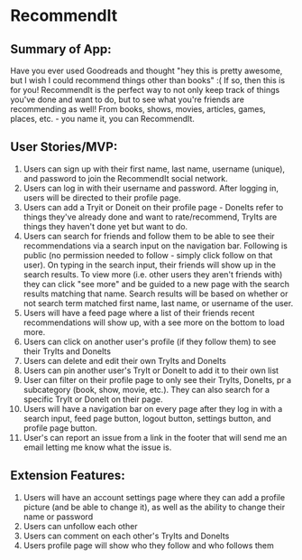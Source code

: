 # RecommendIt

## Summary of App:
Have you ever used Goodreads and thought "hey this is pretty awesome, but I wish I could recommend things other than books" :( If so, then this is for you! RecommendIt is the perfect way to not only keep track of things you've done and want to do, but to see what you're friends are recommending as well! From books, shows, movies, articles, games, places, etc. - you name it, you can RecommendIt.

## User Stories/MVP: 
1. Users can sign up with their first name, last name, username (unique), and password to join the RecommendIt social network.
2. Users can log in with their username and password. After logging in, users will be directed to their profile page.
3. Users can add a Tryit or Doneit on their profile page - DoneIts refer to things they've already done and want to rate/recommend, TryIts are things they haven't done yet but want to do. 
4. Users can search for friends and follow them to be able to see their recommendations via a search input on the navigation bar. Following is public (no permission needed to follow - simply click follow on that user). On typing in the search input, their friends will show up in the search results. To view more (i.e. other users they aren't friends with) they can click "see more" and be guided to a new page with the search results matching that name. Search results will be based on whether or not search term matched first name, last name, or username of the user.
5. Users will have a feed page where a list of their friends recent recommendations will show up, with a see more on the bottom to load more.
6. Users can click on another user's profile (if they follow them) to see their TryIts and DoneIts 
7. Users can delete and edit their own TryIts and DoneIts 
8. Users can pin another user's TryIt or DoneIt to add it to their own list 
9. User can filter on their profile page to only see their TryIts, DoneIts, pr a subcategory (book, show, movie, etc.). They can also search for a specific TryIt or DoneIt on their page. 
10. Users will have a navigation bar on every page after they log in with a search input, feed page button, logout button, settings button, and profile page button.
11. User's can report an issue from a link in the footer that will send me an email letting me know what the issue is. 


## Extension Features: 
1. Users will have an account settings page where they can add a profile picture (and be able to change it), as well as the ability to change their name or password 
2. Users can unfollow each other
3. Users can comment on each other's TryIts and DoneIts
4. Users profile page will show who they follow and who follows them 
